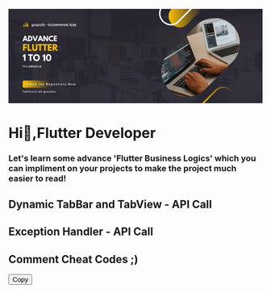 [![MasterHead](https://raw.githubusercontent.com/ajazify/git_image/main/flutter%20advance.png)](https://linkedin/in/ajazify)
<h1 align="left">Hi👋,Flutter Developer</h1>
<h3 align="left"> Let's learn some advance 'Flutter Business Logics' which you can impliment on your projects to make the project much easier to read!</h3>
<div>   </div>

<h2 align="left">Dynamic TabBar and TabView - API Call</h2>
<h2 align="left">Exception Handler - API Call</h2>

<h2 align="left">Comment Cheat Codes ;) </h3>
<button onclick="copyToClipboard('#flutterRun')">Copy</button>
